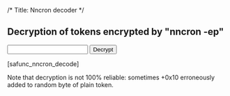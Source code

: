
/*
Title: Nncron decoder
*/


Decryption of tokens encrypted by "nncron -ep"
----------------------------------------------

<form method="GET">

<input type="text" name="s" />
<input type="submit" value="Decrypt" />

</form>

[safunc_nncron_decode]

Note that decryption is not 100% reliable: sometimes +0x10 erroneously added to random byte of plain token.

